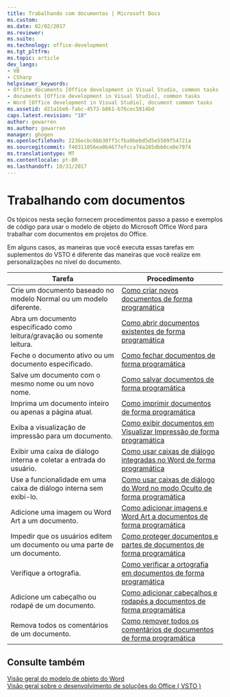 ```yaml
---
title: Trabalhando com documentos | Microsoft Docs
ms.custom: 
ms.date: 02/02/2017
ms.reviewer: 
ms.suite: 
ms.technology: office-development
ms.tgt_pltfrm: 
ms.topic: article
dev_langs:
- VB
- CSharp
helpviewer_keywords:
- Office documents [Office development in Visual Studio, common tasks
- documents [Office development in Visual Studio], common tasks
- Word [Office development in Visual Studio], document common tasks
ms.assetid: d21a1be6-fabc-4573-b861-b76cec5814bd
caps.latest.revision: "18"
author: gewarren
ms.author: gewarren
manager: ghogen
ms.openlocfilehash: 2236ecbc6bb30ff3cfba9bebd5d5e5509f54721a
ms.sourcegitcommit: f40311056ea0b4677efcca74a285dbb0ce0e7974
ms.translationtype: MT
ms.contentlocale: pt-BR
ms.lasthandoff: 10/31/2017
---
```

# <a name="working-with-documents"></a>Trabalhando com documentos
  Os tópicos nesta seção fornecem procedimentos passo a passo e exemplos de código para usar o modelo de objeto do Microsoft Office Word para trabalhar com documentos em projetos do Office.  
  
 Em alguns casos, as maneiras que você executa essas tarefas em suplementos do VSTO é diferente das maneiras que você realize em personalizações no nível do documento.  
  
|Tarefa|Procedimento|  
|----------|---------------|  
|Crie um documento baseado no modelo Normal ou um modelo diferente.|[Como criar novos documentos de forma programática](../vsto/how-to-programmatically-create-new-documents.md)|  
|Abra um documento especificado como leitura/gravação ou somente leitura.|[Como abrir documentos existentes de forma programática](../vsto/how-to-programmatically-open-existing-documents.md)|  
|Feche o documento ativo ou um documento especificado.|[Como fechar documentos de forma programática](../vsto/how-to-programmatically-close-documents.md)|  
|Salve um documento com o mesmo nome ou um novo nome.|[Como salvar documentos de forma programática](../vsto/how-to-programmatically-save-documents.md)|  
|Imprima um documento inteiro ou apenas a página atual.|[Como imprimir documentos de forma programática](../vsto/how-to-programmatically-print-documents.md)|  
|Exiba a visualização de impressão para um documento.|[Como exibir documentos em Visualizar Impressão de forma programática](../vsto/how-to-programmatically-display-documents-in-print-preview.md)|  
|Exibir uma caixa de diálogo interna e coletar a entrada do usuário.|[Como usar caixas de diálogo integradas no Word de forma programática](../vsto/how-to-programmatically-use-built-in-dialog-boxes-in-word.md)|  
|Use a funcionalidade em uma caixa de diálogo interna sem exibi-lo.|[Como usar caixas de diálogo do Word no modo Oculto de forma programática](../vsto/how-to-programmatically-use-word-dialog-boxes-in-hidden-mode.md)|  
|Adicione uma imagem ou Word Art a um documento.|[Como adicionar imagens e Word Art a documentos de forma programática](../vsto/how-to-programmatically-add-pictures-and-word-art-to-documents.md)|  
|Impedir que os usuários editem um documento ou uma parte de um documento.|[Como proteger documentos e partes de documentos de forma programática](../vsto/how-to-programmatically-protect-documents-and-parts-of-documents.md)|  
|Verifique a ortografia.|[Como verificar a ortografia em documentos de forma programática](../vsto/how-to-programmatically-check-spelling-in-documents.md)|  
|Adicione um cabeçalho ou rodapé de um documento.|[Como adicionar cabeçalhos e rodapés a documentos de forma programática](../vsto/how-to-programmatically-add-headers-and-footers-to-documents.md)|  
|Remova todos os comentários de um documento.|[Como remover todos os comentários de documentos de forma programática](../vsto/how-to-programmatically-remove-all-comments-from-documents.md)|  
  
## <a name="see-also"></a>Consulte também  
 [Visão geral do modelo de objeto do Word](../vsto/word-object-model-overview.md)   
 [Visão geral sobre o desenvolvimento de soluções do Office &#40; VSTO &#41;](../vsto/office-solutions-development-overview-vsto.md)  
  
  